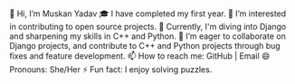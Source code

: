 👋 Hi, I’m Muskan Yadav
🎓 I have completed my first year.
👀 I’m interested in contributing to open source projects.
🌱 Currently, I'm diving into Django and sharpening my skills in C++ and Python.
💞️ I’m eager to collaborate on Django projects, and contribute to C++ and Python projects through bug fixes and feature development.
📫 How to reach me: GitHub | Email
😄 Pronouns: She/Her
⚡ Fun fact: I enjoy solving puzzles.
